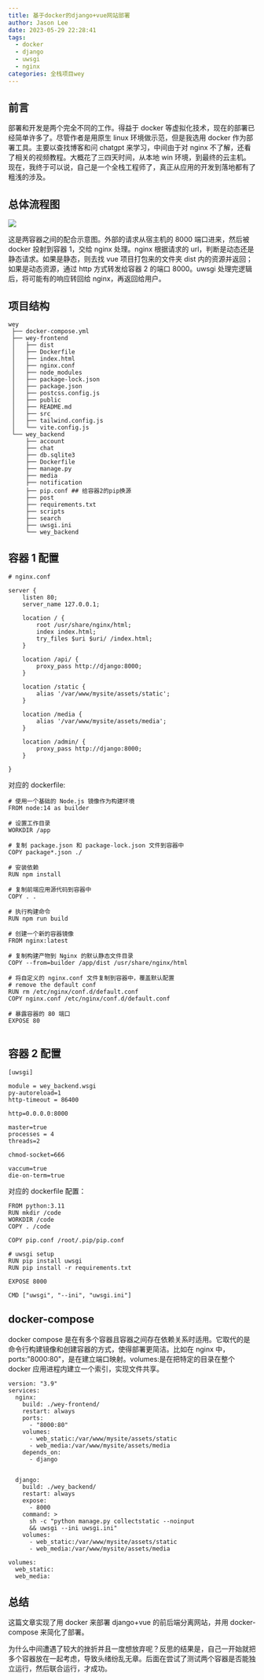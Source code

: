 ```yaml
---
title: 基于docker的django+vue网站部署
author: Jason Lee
date: 2023-05-29 22:28:41
tags:
  - docker
  - django
  - uwsgi
  - nginx
categories: 全栈项目wey
---
```


## 前言

部署和开发是两个完全不同的工作。得益于 docker 等虚拟化技术，现在的部署已经简单许多了。尽管作者是用原生 linux 环境做示范，但是我选用 docker 作为部署工具。主要以查找博客和问 chatgpt 来学习，中间由于对 nginx 不了解，还看了相关的视频教程。大概花了三四天时间，从本地 win 环境，到最终的云主机。现在，我终于可以说，自己是一个全栈工程师了，真正从应用的开发到落地都有了粗浅的涉及。

## 总体流程图

![](https://cdn.jsdelivr.net/gh/li199-code/blog-imgs@main/16857932628311685793261939.png)

这是两容器之间的配合示意图。外部的请求从宿主机的 8000 端口进来，然后被 docker 投射到容器 1，交给 nginx 处理。nginx 根据请求的 url，判断是动态还是静态请求。如果是静态，则去找 vue 项目打包来的文件夹 dist 内的资源并返回；如果是动态资源，通过 http 方式转发给容器 2 的端口 8000。uwsgi 处理完逻辑后，将可能有的响应转回给 nginx，再返回给用户。

## 项目结构

```
wey
 ├── docker-compose.yml
 ├── wey-frontend
 │   ├── dist
 │   ├── Dockerfile
 │   ├── index.html
 │   ├── nginx.conf
 │   ├── node_modules
 │   ├── package-lock.json
 │   ├── package.json
 │   ├── postcss.config.js
 │   ├── public
 │   ├── README.md
 │   ├── src
 │   ├── tailwind.config.js
 │   └── vite.config.js
 └── wey_backend
     ├── account
     ├── chat
     ├── db.sqlite3
     ├── Dockerfile
     ├── manage.py
     ├── media
     ├── notification
     ├── pip.conf ## 给容器2的pip换源
     ├── post
     ├── requirements.txt
     ├── scripts
     ├── search
     ├── uwsgi.ini
     └── wey_backend

```

## 容器 1 配置

```
# nginx.conf

server {
    listen 80;
    server_name 127.0.0.1;

    location / {
        root /usr/share/nginx/html;
        index index.html;
        try_files $uri $uri/ /index.html;
    }

    location /api/ {
        proxy_pass http://django:8000;
    }

    location /static {
        alias '/var/www/mysite/assets/static';
    }

    location /media {
        alias '/var/www/mysite/assets/media';
    }

    location /admin/ {
        proxy_pass http://django:8000;
    }

}

```

对应的 dockerfile:

```
# 使用一个基础的 Node.js 镜像作为构建环境
FROM node:14 as builder

# 设置工作目录
WORKDIR /app

# 复制 package.json 和 package-lock.json 文件到容器中
COPY package*.json ./

# 安装依赖
RUN npm install

# 复制前端应用源代码到容器中
COPY . .

# 执行构建命令
RUN npm run build

# 创建一个新的容器镜像
FROM nginx:latest

# 复制构建产物到 Nginx 的默认静态文件目录
COPY --from=builder /app/dist /usr/share/nginx/html

# 将自定义的 nginx.conf 文件复制到容器中，覆盖默认配置
# remove the default conf
RUN rm /etc/nginx/conf.d/default.conf
COPY nginx.conf /etc/nginx/conf.d/default.conf

# 暴露容器的 80 端口
EXPOSE 80


```

## 容器 2 配置

```
[uwsgi]

module = wey_backend.wsgi
py-autoreload=1
http-timeout = 86400

http=0.0.0.0:8000

master=true
processes = 4
threads=2

chmod-socket=666

vaccum=true
die-on-term=true
```

对应的 dockerfile 配置：

```
FROM python:3.11
RUN mkdir /code
WORKDIR /code
COPY . /code

COPY pip.conf /root/.pip/pip.conf

# uwsgi setup
RUN pip install uwsgi
RUN pip install -r requirements.txt

EXPOSE 8000

CMD ["uwsgi", "--ini", "uwsgi.ini"]
```

## docker-compose

docker compose 是在有多个容器且容器之间存在依赖关系时适用。它取代的是命令行构建镜像和创建容器的方式，使得部署更简洁。比如在 nginx 中，ports:"8000:80"，是在建立端口映射。volumes:是在把特定的目录在整个 docker 应用进程内建立一个索引，实现文件共享。

```
version: "3.9"
services:
  nginx:
    build: ./wey-frontend/
    restart: always
    ports:
      - "8000:80"
    volumes:
      - web_static:/var/www/mysite/assets/static
      - web_media:/var/www/mysite/assets/media
    depends_on:
      - django


  django:
    build: ./wey_backend/
    restart: always
    expose:
      - 8000
    command: >
      sh -c "python manage.py collectstatic --noinput
      && uwsgi --ini uwsgi.ini"
    volumes:
      - web_static:/var/www/mysite/assets/static
      - web_media:/var/www/mysite/assets/media

volumes:
  web_static:
  web_media:
```

## 总结

这篇文章实现了用 docker 来部署 django+vue 的前后端分离网站，并用 docker-compose 来简化了部署。

为什么中间遭遇了较大的挫折并且一度想放弃呢？反思的结果是，自己一开始就把多个容器放在一起考虑，导致头绪纷乱无章。后面在尝试了测试两个容器是否能独立运行，然后联合运行，才成功。
